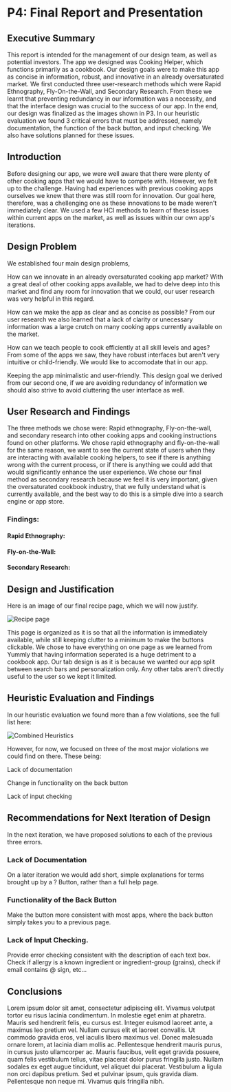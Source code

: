 # P4: Final Report and Presentation

## Executive Summary

This report is intended for the management of our design team, as well as potential investors. The app we designed was Cooking Helper, which functions primarily as a cookbook. Our design goals were to make this app as concise in information, robust, and innovative in an already oversaturated market. We first conducted three user-research methods which were Rapid Ethnography, Fly-On-the-Wall, and Secondary Research. From these we learnt that preventing redundancy in our information was a necessity, and that the interface design was crucial to the success of our app. In the end, our design was finalized as the images shown in P3. In our heuristic evaluation we found 3 critical errors that must be addressed, namely documentation, the function of the back button, and input checking. We also have solutions planned for these issues. 

## Introduction

Before designing our app, we were well aware that there were plenty of other cooking apps that we would have to compete with. However, we felt up to the challenge. Having had experiences with previous cooking apps ourselves we knew that there was still room for innovation. Our goal here, therefore, was a chellenging one as these innovations to be made weren't immediately clear. We used a few HCI methods to learn of these issues within current apps on the market, as well as issues within our own app's iterations.

## Design Problem

We established four main design problems, 

How can we innovate in an already oversaturated cooking app market?
  With a great deal of other cooking apps available, we had to delve deep into this market and find any room for innovation that we could, our user research was very helpful in this regard.

How can we make the app as clear and as concise as possible?
  From our user research we also learned that a lack of clarity or unecessary information was a large crutch on many cooking apps currently available on the market.

How can we teach people to cook efficiently at all skill levels and ages?
  From some of the apps we saw, they have robust interfaces but aren't very intuitive or child-friendly. We would like to accomodate that in our app.

Keeping the app minimalistic and user-friendly.
  This design goal we derived from our second one, if we are avoiding redundancy of information we should also strive to avoid cluttering the user interface as well. 

## User Research and Findings

The three methods we chose were: Rapid ethnography, Fly-on-the-wall, and secondary research into other cooking apps and cooking instructions found on other platforms. We chose rapid ethnography and fly-on-the-wall for the same reason, we want to see the current state of users when they are interacting with available cooking helpers, to see if there is anything wrong with the current process, or if there is anything we could add that would significantly enhance the user experience. We chose our final method as secondary research because we feel it is very important, given the oversaturated cookbook industry, that we fully understand what is currently available, and the best way to do this is a simple dive into a search engine or app store.

### Findings:

#### Rapid Ethnography:

#### Fly-on-the-Wall:

#### Secondary Research:

## Design and Justification

Here is an image of our final recipe page, which we will now justify.

![](https://raw.githubusercontent.com/mpowa705/mpowa705.github.io/master/images/alex3.png "Recipe page")

This page is organized as it is so that all the information is immediately available, while still keeping clutter to a minimum to make the buttons clickable. We chose to have everything on one page as we learned from Yummly that having information seperated is a huge detriment to a cookbook app. Our tab design is as it is because we wanted our app split between search bars and personalization only. Any other tabs aren't directly useful to the user so we kept it limited.

## Heuristic Evaluation and Findings

In our heuristic evaluation we found more than a few violations, see the full list here:

![](https://raw.githubusercontent.com/mpowa705/mpowa705.github.io/master/images/combinedheuristic.png "Combined Heuristics")

However, for now, we focused on three of the most major violations we could find on there. These being:

Lack of documentation

Change in functionality on the back button

Lack of input checking

## Recommendations for Next Iteration of Design

In the next iteration, we have proposed solutions to each of the previous three errors.

### Lack of Documentation

On a later iteration we would add short, simple explanations for terms brought up by a ? Button, rather than a full help page. 

### Functionality of the Back Button

Make the button more consistent with most apps, where the back button simply takes you to a previous page.

### Lack of Input Checking.

Provide error checking consistent with the description of each text box. Check if allergy is a known ingredient or ingredient-group (grains), check if email contains @ sign, etc…

## Conclusions

Lorem ipsum dolor sit amet, consectetur adipiscing elit. Vivamus volutpat tortor eu risus lacinia condimentum. In molestie eget enim at pharetra. Mauris sed hendrerit felis, eu cursus est. Integer euismod laoreet ante, a maximus leo pretium vel. Nullam cursus elit et laoreet convallis. Ut commodo gravida eros, vel iaculis libero maximus vel. Donec malesuada ornare lorem, at lacinia diam mollis ac. Pellentesque hendrerit mauris purus, in cursus justo ullamcorper ac. Mauris faucibus, velit eget gravida posuere, quam felis vestibulum tellus, vitae placerat dolor purus fringilla justo. Nullam sodales ex eget augue tincidunt, vel aliquet dui placerat. Vestibulum a ligula non orci dapibus pretium. Sed et pulvinar ipsum, quis gravida diam. Pellentesque non neque mi. Vivamus quis fringilla nibh.
